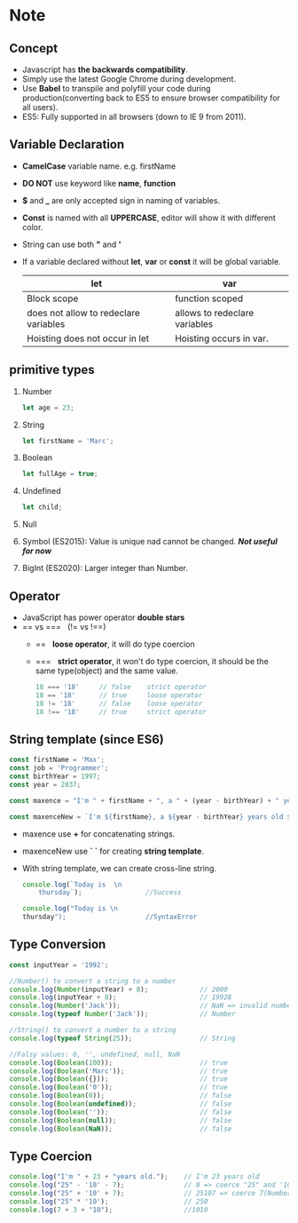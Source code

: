 # Note

## Concept

- Javascript has **the backwards compatibility**.
- Simply use the latest Google Chrome during development.
- Use **Babel** to transpile and polyfill your code during production(converting back to ES5 to ensure browser compatibility for all users).
- ES5: Fully supported in all browsers (down to IE 9 from 2011).

## Variable Declaration

- **CamelCase** variable name. e.g. firstName
- **DO NOT** use keyword like **name**, **function**
- **$** and **_** are only accepted sign in naming of variables.
- **Const** is named with all **UPPERCASE**, editor will show it with different color.
- String can use both **"** and **'**
- If a variable declared without **let**, **var** or **const** it will be global variable.

    |       let         |       var         |
    | ----------------- | ----------------- |
    | Block scope       | function scoped   |
    | does not allow to redeclare variables     | allows to redeclare variables      |
    |Hoisting does not occur in let |   Hoisting occurs in var.|

## primitive types
  
1. Number

    ```javascript
    let age = 23;
    ```

2. String

    ```javascript
   let firstName = 'Marc';
    ```

3. Boolean

    ```javascript
    let fullAge = true;
    ```

4. Undefined

    ```javascript
    let child;
    ```

5. Null
6. Symbol (ES2015): Value is unique nad cannot be changed. **_Not useful for now_**
7. BigInt (ES2020): Larger integer than Number.

## Operator

- JavaScript has power operator **double stars**
- == vs === &nbsp; (!= vs !==)
  - == &nbsp; **loose operator**, it will do type coercion
  - === &nbsp; **strict operator**, it won't do type coercion, it should be the same type(object) and the same value.
  
    ```Javascript
    18 === '18'     // false    strict operator
    18 == '18'      // true     loose operator
    18 != '18'      // false    loose operator
    18 !== '18'     // true     strict operator
    ```

## String template (since ES6)
  
```Javascript
const firstName = 'Max';
const job = 'Programmer';
const birthYear = 1997;
const year = 2037;

const maxence = "I'm " + firstName + ", a " + (year - birthYear) + " years old " + job + "!";

const maxenceNew = `I'm ${firstName}, a ${year - birthYear} years old ${job}!`;
```
  
- maxence use **+** for concatenating strings.
- maxenceNew use **\` \`** for creating **string template**.
- With string template, we can create cross-line string.
  
    ```Javascript
    console.log(`Today is  \n
        thursday`);                //Success

    console.log("Today is \n
    thursday");                    //SyntaxError
    ```

## Type Conversion
  
```Javascript
const inputYear = '1992';

//Number() to convert a string to a number
console.log(Number(inputYear) + 8);             // 2000
console.log(inputYear + 8);                     // 19928
console.log(Number('Jack'));                    // NaN => invalid number
console.log(typeof Number('Jack'));             // Number 

//String() to convert a number to a string
console.log(typeof String(25));                 // String

//Falsy values: 0, '', undefined, null, NaN
console.log(Boolean(100));                      // true
console.log(Boolean('Marc'));                   // true
console.log(Boolean({}));                       // true
console.log(Boolean('0'));                      // true
console.log(Boolean(0));                        // false
console.log(Boolean(undefined));                // false
console.log(Boolean(''));                       // false
console.log(Boolean(null));                     // false
console.log(Boolean(NaN));                      // false
```

## Type Coercion

```Javascript
console.log("I'm " + 23 + "years old.");    // I'm 23 years old 
console.log("25" - '10' - 7);               // 8 => coerce "25" and '10'(String) to Number
console.log("25" + '10' + 7);               // 25107 => coerce 7(Number) to String
console.log("25" * '10');                   // 250
console.log(7 + 3 + "10");                  //1010
```
